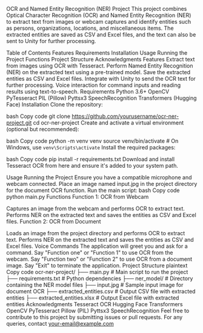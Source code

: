 OCR and Named Entity Recognition (NER) Project
This project combines Optical Character Recognition (OCR) and Named Entity Recognition (NER) to extract text from images or webcam captures and identify entities such as persons, organizations, locations, and miscellaneous items. The extracted entities are saved as CSV and Excel files, and the text can also be sent to Unity for further processing.

Table of Contents
Features
Requirements
Installation
Usage
Running the Project
Functions
Project Structure
Acknowledgments
Features
Extract text from images using OCR with Tesseract.
Perform Named Entity Recognition (NER) on the extracted text using a pre-trained model.
Save the extracted entities as CSV and Excel files.
Integrate with Unity to send the OCR text for further processing.
Voice interaction for command inputs and reading results using text-to-speech.
Requirements
Python 3.6+
OpenCV
PyTesseract
PIL (Pillow)
Pyttsx3
SpeechRecognition
Transformers (Hugging Face)
Installation
Clone the repository:

bash
Copy code
git clone https://github.com/yourusername/ocr-ner-project.git
cd ocr-ner-project
Create and activate a virtual environment (optional but recommended):

bash
Copy code
python -m venv venv
source venv/bin/activate   # On Windows, use `venv\Scripts\activate`
Install the required packages:

bash
Copy code
pip install -r requirements.txt
Download and install Tesseract OCR from here and ensure it's added to your system path.

Usage
Running the Project
Ensure you have a compatible microphone and webcam connected.
Place an image named input.jpg in the project directory for the document OCR function.
Run the main script:
bash
Copy code
python main.py
Functions
Function 1: OCR from Webcam

Captures an image from the webcam and performs OCR to extract text.
Performs NER on the extracted text and saves the entities as CSV and Excel files.
Function 2: OCR from Document

Loads an image from the project directory and performs OCR to extract text.
Performs NER on the extracted text and saves the entities as CSV and Excel files.
Voice Commands
The application will greet you and ask for a command.
Say "Function one" or "Function 1" to use OCR from the webcam.
Say "Function two" or "Function 2" to use OCR from a document image.
Say "Exit" to terminate the application.
Project Structure
plaintext
Copy code
ocr-ner-project/
├── main.py                  # Main script to run the project
├── requirements.txt         # Python dependencies
├── ner_model/               # Directory containing the NER model files
├── input.jpg                # Sample input image for document OCR
├── extracted_entities.csv   # Output CSV file with extracted entities
├── extracted_entities.xlsx  # Output Excel file with extracted entities
Acknowledgments
Tesseract OCR
Hugging Face Transformers
OpenCV
PyTesseract
Pillow (PIL)
Pyttsx3
SpeechRecognition
Feel free to contribute to this project by submitting issues or pull requests. For any queries, contact your-email@example.com
